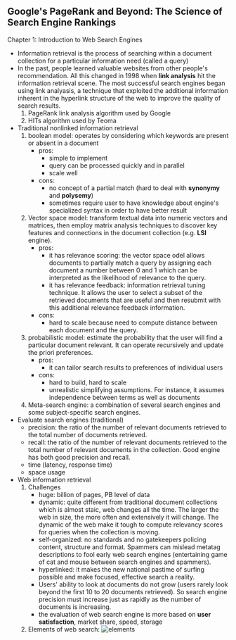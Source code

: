 ## Google's PageRank and Beyond: The Science of Search Engine Rankings
Chapter 1: Introduction to Web Search Engines
- Information retrieval is the process of searching within a document collection for a particular information need (called a query)
- In the past, people learned valuable websites from other people's recommendation. All this changed in 1998 when **link analysis** hit the information retrieval scene. The most successful search engines began using link analyasis, a technique that exploited the additional information inherent in the hyperlink structure of the web to improve the quality of search results.
    1. PageRank link analysis algorithm used by Google
    2. HITs algorithm used by Teoma
- Traditional nonlinked information retrieval
    1. boolean model: operates by considering which keywords are present or absent in a document
        - pros:
            - simple to implement
            - query can be processed quickly and in parallel
            - scale well
        - cons:
            - no concept of a partial match (hard to deal with **synonymy** and **polysemy**)
            - sometimes require user to have knowledge about engine's specialized syntax in order to have better result
     2. Vector space model: transform textual data into numeric vectors and matrices, then employ matrix analysis techniques to discover key features and connections in the document collection (e.g. **LSI** engine).
        - pros:
            - it has relevance scoring: the vector space odel allows documents to partially match a query by assigning each document a number between 0 and 1 which can be interpreted as the likelihood of relevance to the query.
            - it has relevance feedback: information retrieval tuning technique. It allows the user to select a subset of the retrieved documents that are useful and then resubmit with this additional relevance feedback information.
        - cons:
            - hard to scale because need to compute distance between each document and the query.
     3. probabilistic model: estimate the probability that the user will find a particular document relevant. It can operate recursively and update the priori preferences.
        - pros:
            - it can tailor search results to preferences of individual users
        - cons:
            - hard to build, hard to scale
            - unrealistic simplifying assumptions. For instance, it assumes independence between terms as well as documents
     4. Meta-search engine: a combination of several search engines and some subject-specific search engines.
- Evaluate search engines (traditional)
    - precision: the ratio of the number of relevant documents retrieved to the total number of documents retrieved.
    - recall: the ratio of the number of relevant documents retrieved to the total number of relevant documents in the collection. Good engine has both good precision and recall.
    - time (latency, response time)
    - space usage
- Web information retrieval
    1. Challenges
        - huge: billion of pages, PB level of data
        - dynamic: quite different from traditional document collections which is almost staic, web changes all the time. The larger the web in size, the more often and extensively it will change. The dynamic of the web make it tough to compute relevancy scores for queries when the collection is moving. 
        - self-organized: no standards and no gatekeepers policing content, structure and format. Spammers can mislead metatag descriptions to fool early web search engines (entertaining game of cat and mouse between search engines and spammers).
        - hyperlinked: it makes the new national pastime of surfing possible and make focused, effective search a reality.
        - Users' ability to look at documents do not grow (users rarely look beyond the first 10 to 20 documents retrieved). So search engine precision must increase just as rapidly as the number of documents is increasing.
        - the evaluation of web search engine is more based on **user satisfaction**, market share, speed, storage
     2. Elements of web search:
        ![elements](/blob/master/elements_of_web_search_process.jpg "elements")
        
            
